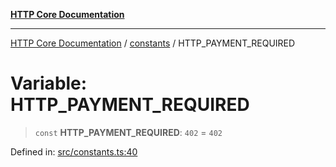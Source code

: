 [**HTTP Core Documentation**](../../README.md)

***

[HTTP Core Documentation](../../README.md) / [constants](../README.md) / HTTP\_PAYMENT\_REQUIRED

# Variable: HTTP\_PAYMENT\_REQUIRED

> `const` **HTTP\_PAYMENT\_REQUIRED**: `402` = `402`

Defined in: [src/constants.ts:40](https://github.com/stonemjs/http-core/blob/0d369869add0f1630e9b5b2cd1421e57ee8d3865/src/constants.ts#L40)
